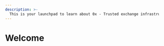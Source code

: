 ```yaml
---
description: >-
  This is your launchpad to learn about 0x - Trusted exchange infrastructure for the internet
---
```


# Welcome
